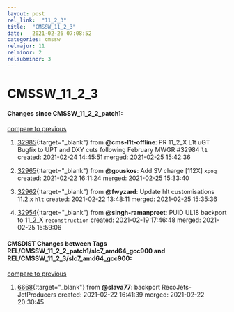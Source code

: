 ```yaml
---
layout: post
rel_link:  "11_2_3"
title:  "CMSSW_11_2_3"
date:   2021-02-26 07:08:52
categories: cmssw
relmajor: 11
relminor: 2
relsubminor: 3
---
```


# CMSSW_11_2_3
#### Changes since CMSSW_11_2_2_patch1:
[compare to previous](https://github.com/cms-sw/cmssw/compare/CMSSW_11_2_2_patch1...CMSSW_11_2_3)



1. [32985](http://github.com/cms-sw/cmssw/pull/32985){:target="_blank"}  from **@cms-l1t-offline**: PR 11_2_X L1t uGT Bugfix to UPT and DXY cuts following February MWGR #32984 `l1`  created: 2021-02-24 14:45:51 merged: 2021-02-25 15:42:36



2. [32965](http://github.com/cms-sw/cmssw/pull/32965){:target="_blank"}  from **@gouskos**: Add SV charge [112X] `xpog`  created: 2021-02-22 16:11:24 merged: 2021-02-25 15:33:40



3. [32962](http://github.com/cms-sw/cmssw/pull/32962){:target="_blank"}  from **@fwyzard**: Update hlt customisations 11.2.x `hlt`  created: 2021-02-22 13:48:11 merged: 2021-02-25 15:35:36



4. [32954](http://github.com/cms-sw/cmssw/pull/32954){:target="_blank"}  from **@singh-ramanpreet**: PUID UL18 backport to 11_2_X `reconstruction`  created: 2021-02-19 17:46:48 merged: 2021-02-25 15:59:06



#### CMSDIST Changes between Tags REL/CMSSW_11_2_2_patch1/slc7_amd64_gcc900 and REL/CMSSW_11_2_3/slc7_amd64_gcc900:
[compare to previous](https://github.com/cms-sw/cmsdist/compare/REL/CMSSW_11_2_2_patch1/slc7_amd64_gcc900...REL/CMSSW_11_2_3/slc7_amd64_gcc900)



1. [6668](http://github.com/cms-sw/cmsdist/pull/6668){:target="_blank"}  from **@slava77**: backport RecoJets-JetProducers created: 2021-02-22 16:41:39 merged: 2021-02-22 20:30:45
